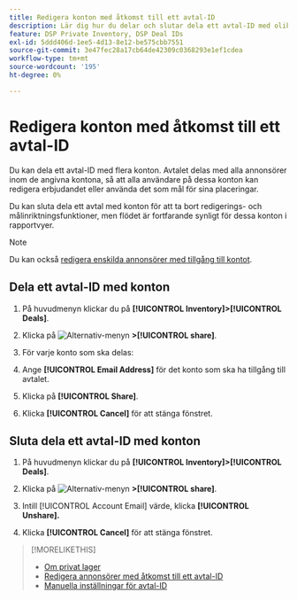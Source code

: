 ```yaml
---
title: Redigera konton med åtkomst till ett avtal-ID
description: Lär dig hur du delar och slutar dela ett avtal-ID med olika konton.
feature: DSP Private Inventory, DSP Deal IDs
exl-id: 5ddd406d-1ee5-4d13-8e12-be575cbb7551
source-git-commit: 3e47fec28a17cb64de42309c0368293e1ef1cdea
workflow-type: tm+mt
source-wordcount: '195'
ht-degree: 0%

---
```


# Redigera konton med åtkomst till ett avtal-ID

Du kan dela ett avtal-ID med flera konton. Avtalet delas med alla annonsörer inom de angivna kontona, så att alla användare på dessa konton kan redigera erbjudandet eller använda det som mål för sina placeringar.

Du kan sluta dela ett avtal med konton för att ta bort redigerings- och målinriktningsfunktioner, men flödet är fortfarande synligt för dessa konton i rapportvyer.

>[!NOTE]
>
> Du kan också [redigera enskilda annonsörer med tillgång till kontot](deal-id-edit-advertisers.md).

## Dela ett avtal-ID med konton

1. På huvudmenyn klickar du på **[!UICONTROL Inventory]>[!UICONTROL Deals]**.

1. Klicka på ![Alternativ-menyn](/help/dsp/assets/options-menu.png) **>[!UICONTROL share]**.

1. För varje konto som ska delas:

1. Ange **[!UICONTROL Email Address]** för det konto som ska ha tillgång till avtalet.

1. Klicka på **[!UICONTROL Share]**.

1. Klicka **[!UICONTROL Cancel]** för att stänga fönstret.

## Sluta dela ett avtal-ID med konton

1. På huvudmenyn klickar du på **[!UICONTROL Inventory]>[!UICONTROL Deals]**.

1. Klicka på ![Alternativ-menyn](/help/dsp/assets/options-menu.png) **>[!UICONTROL share]**.

1. Intill [!UICONTROL Account Email] värde, klicka **[!UICONTROL Unshare].**

1. Klicka **[!UICONTROL Cancel]** för att stänga fönstret.

>[!MORELIKETHIS]
>
>* [Om privat lager](private-inventory-about.md)
>* [Redigera annonsörer med åtkomst till ett avtal-ID](/help/dsp/inventory/deal-id-edit-advertisers.md)
>* [Manuella inställningar för avtal-ID](deal-id-settings.md)

